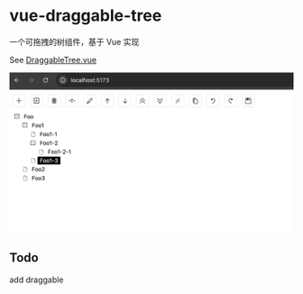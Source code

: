 # vue-draggable-tree

一个可拖拽的树组件，基于 Vue 实现

See [DraggableTree.vue](./src/components/draggable-tree/DraggableTree.vue)

![](./preview.png)

## Todo

add draggable